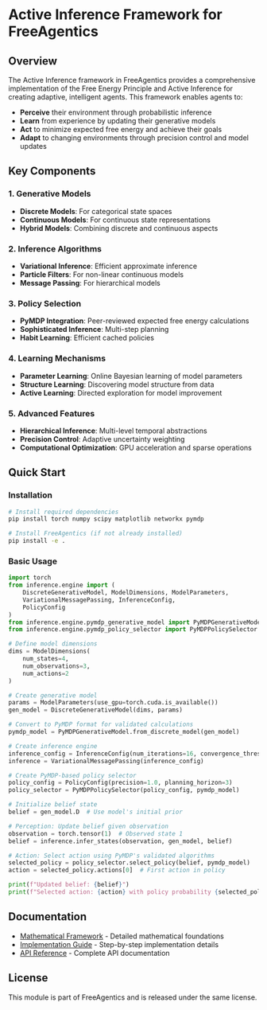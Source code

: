 # Active Inference Framework for FreeAgentics

## Overview

The Active Inference framework in FreeAgentics provides a comprehensive implementation of the Free Energy Principle and Active Inference for creating adaptive, intelligent agents. This framework enables agents to:

- **Perceive** their environment through probabilistic inference
- **Learn** from experience by updating their generative models
- **Act** to minimize expected free energy and achieve their goals
- **Adapt** to changing environments through precision control and model updates

## Key Components

### 1. Generative Models

- **Discrete Models**: For categorical state spaces
- **Continuous Models**: For continuous state representations
- **Hybrid Models**: Combining discrete and continuous aspects

### 2. Inference Algorithms

- **Variational Inference**: Efficient approximate inference
- **Particle Filters**: For non-linear continuous models
- **Message Passing**: For hierarchical models

### 3. Policy Selection

- **PyMDP Integration**: Peer-reviewed expected free energy calculations
- **Sophisticated Inference**: Multi-step planning
- **Habit Learning**: Efficient cached policies

### 4. Learning Mechanisms

- **Parameter Learning**: Online Bayesian learning of model parameters
- **Structure Learning**: Discovering model structure from data
- **Active Learning**: Directed exploration for model improvement

### 5. Advanced Features

- **Hierarchical Inference**: Multi-level temporal abstractions
- **Precision Control**: Adaptive uncertainty weighting
- **Computational Optimization**: GPU acceleration and sparse operations

## Quick Start

### Installation

```bash
# Install required dependencies
pip install torch numpy scipy matplotlib networkx pymdp

# Install FreeAgentics (if not already installed)
pip install -e .
```

### Basic Usage

```python
import torch
from inference.engine import (
    DiscreteGenerativeModel, ModelDimensions, ModelParameters,
    VariationalMessagePassing, InferenceConfig,
    PolicyConfig
)
from inference.engine.pymdp_generative_model import PyMDPGenerativeModel
from inference.engine.pymdp_policy_selector import PyMDPPolicySelector

# Define model dimensions
dims = ModelDimensions(
    num_states=4,
    num_observations=3,
    num_actions=2
)

# Create generative model
params = ModelParameters(use_gpu=torch.cuda.is_available())
gen_model = DiscreteGenerativeModel(dims, params)

# Convert to PyMDP format for validated calculations
pymdp_model = PyMDPGenerativeModel.from_discrete_model(gen_model)

# Create inference engine
inference_config = InferenceConfig(num_iterations=16, convergence_threshold=1e-4)
inference = VariationalMessagePassing(inference_config)

# Create PyMDP-based policy selector
policy_config = PolicyConfig(precision=1.0, planning_horizon=3)
policy_selector = PyMDPPolicySelector(policy_config, pymdp_model)

# Initialize belief state
belief = gen_model.D  # Use model's initial prior

# Perception: Update belief given observation
observation = torch.tensor(1)  # Observed state 1
belief = inference.infer_states(observation, gen_model, belief)

# Action: Select action using PyMDP's validated algorithms
selected_policy = policy_selector.select_policy(belief, pymdp_model)
action = selected_policy.actions[0]  # First action in policy

print(f"Updated belief: {belief}")
print(f"Selected action: {action} with policy probability {selected_policy.probability:.3f}")
```

## Documentation

- [Mathematical Framework](mathematical-framework.md) - Detailed mathematical foundations
- [Implementation Guide](implementation-guide.md) - Step-by-step implementation details
- [API Reference](api-reference.md) - Complete API documentation

## License

This module is part of FreeAgentics and is released under the same license.
